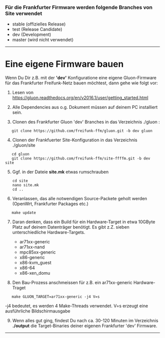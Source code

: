  

### Für die Frankfurter Firmware werden folgende Branches von Site verwendet
* stable (offizielles Release)
* test (Release Candidate)
* dev (Development)
* master (wird nicht verwendet)

---

# Eine eigene Firmware bauen

Wenn Du Dir z.B. mit der **'dev'** Konfiguratione eine eigene Gluon-Firmware für das Frankfurter Freifunk-Netz bauen möchtest, dann gehe wie folgt vor:

1) Lesen von https://gluon.readthedocs.org/en/v2016.1/user/getting_started.html

2) Alle Dependencies aus o.g. Dokument müssen auf deinem PC installiert sein.

3) Clonen des Frankfurter Gluon 'dev' Branches in das Verzeichnis ./gluon :
```
   git clone https://github.com/freifunk-ffm/gluon.git -b dev gluon
```
4) Clonen der Frankfuerter Site-Konfiguration in das Verzeichnis ./gluon/site
```
   cd gluon
   git clone https://github.com/freifunk-ffm/site-ffffm.git -b dev site 
```
5) Ggf. in der Dateie **site.mk** etwas rumschrauben
   ```
   cd site
   nano site.mk
   cd ..
   ```
6) Veranlassen, das alle notwendigen Source-Packete geholt werden (OpenWrt, Frankfurter Packages etc.)
```
   make update
```

7) Daran denken, dass ein Build für ein Hardware-Target in etwa 10GByte Platz auf deinem Datenträger benötigt. Es gibt z.Z. sieben unterschiedliche Hardware-Targets. 
   * ar71xx-generic
   * ar71xx-nand
   * mpc85xx-generic
   * x86-generic
   * x86-kvm_guest
   * x86-64
   * x86-xen_domu

8) Den Bau-Prozess anschmeissen für z.B. ein ar71xx-generic Hardware-Traget
```
   make GLUON_TARGET=ar71xx-generic -j4 V=s
```
-j4 bedeutet, es werden 4 Make-Threads verwendet. V=s erzeugt eine ausführliche Bildschirmausgabe

9) Wenn alles gut ging, findest Du nach ca. 30-120 Minuten im Verzeichnis **./output** die Target-Binaries deiner eigenen Frankfurter 'dev' Firmware.

---
